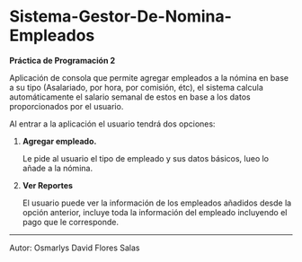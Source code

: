 # Sistema-Gestor-De-Nomina-Empleados
**Práctica de Programación 2**

Aplicación de consola que permite agregar empleados a la nómina en base a su tipo (Asalariado, por hora, por comisión, étc), el sistema calcula automáticamente el salario semanal de estos en base a los datos proporcionados por el usuario.

Al entrar a la aplicación el usuario tendrá dos opciones:

1. **Agregar empleado.**

   Le pide al usuario el tipo de empleado y sus datos básicos, lueo lo añade a la nómina.

2. **Ver Reportes**

   El usuario puede ver la información de los empleados añadidos desde la opción anterior, incluye toda la información del empleado incluyendo el pago que     le corresponde.

---
Autor: Osmarlys David Flores Salas
